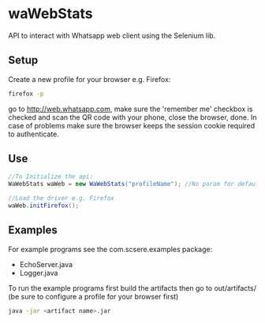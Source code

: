 # waWebStats

API to interact with Whatsapp web client using the Selenium lib.

## Setup

Create a new profile for your browser e.g. Firefox:
```sh
firefox -p
```

go to http://web.whatsapp.com, make sure the 'remember me' checkbox is checked and scan the QR code with your phone, close the browser, done.
In case of problems make sure the browser keeps the session cookie required to authenticate.

## Use

```java
//To Initialize the api:
WaWebStats waWeb = new WaWebStats("profileName"); //No param for default "SELENIUM"

//Load the driver e.g. Firefox
waWeb.initFirefox();
```

## Examples
For example programs see the com.scsere.examples package:

+ EchoServer.java
+ Logger.java

To run the example programs first build the artifacts then go to out/artifacts/<artifact name> (be sure to configure a profile for your browser first)
```bash
java -jar <artifact name>.jar
```